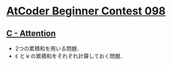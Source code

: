 # [AtCoder Beginner Contest 098](https://atcoder.jp/contests/abc098/tasks)

## [C - Attention](https://atcoder.jp/contests/abc098/tasks/arc098_a)
- 2つの累積和を用いる問題．
- `E` と `W` の累積和をそれぞれ計算しておく問題．
